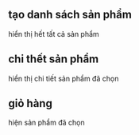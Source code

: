 ## tạo danh sách sản phẩm

hiển thị hết tất cả sản phẩm

## chi thết sản phẩm

hiển thị chi tiết sản phẩm đã chọn

## giỏ hàng

hiện sản phẩm đã chọn
